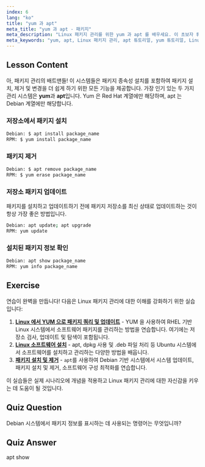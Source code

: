 ```yaml
---
index: 6
lang: "ko"
title: "yum 과 apt"
meta_title: "yum 과 apt - 패키지"
meta_description: "Linux 패키지 관리를 위한 yum 과 apt 를 배우세요. 이 초보자 튜토리얼을 통해 Debian/RPM 시스템에서 소프트웨어를 설치, 제거 및 업데이트하세요. 오늘 시작하세요!"
meta_keywords: "yum, apt, Linux 패키지 관리, apt 튜토리얼, yum 튜토리얼, Linux 명령어, 초보자 가이드, 패키지 설치"
---
```


## Lesson Content

아, 패키지 관리의 배트맨들! 이 시스템들은 패키지 종속성 설치를 포함하여 패키지 설치, 제거 및 변경을 더 쉽게 하기 위한 모든 기능을 제공합니다. 가장 인기 있는 두 가지 관리 시스템은 **yum**과 **apt**입니다. Yum 은 Red Hat 계열에만 해당하며, apt 는 Debian 계열에만 해당합니다.

### 저장소에서 패키지 설치

```bash
Debian: $ apt install package_name
RPM: $ yum install package_name
```

### 패키지 제거

```bash
Debian: $ apt remove package_name
RPM: $ yum erase package_name
```

### 저장소 패키지 업데이트

패키지를 설치하고 업데이트하기 전에 패키지 저장소를 최신 상태로 업데이트하는 것이 항상 가장 좋은 방법입니다.

```bash
Debian: apt update; apt upgrade
RPM: yum update
```

### 설치된 패키지 정보 확인

```bash
Debian: apt show package_name
RPM: yum info package_name
```

## Exercise

연습이 완벽을 만듭니다! 다음은 Linux 패키지 관리에 대한 이해를 강화하기 위한 실습입니다:

1. **[Linux 에서 YUM 으로 패키지 쿼리 및 업데이트](https://labex.io/ko/labs/rhel-query-and-update-packages-with-yum-in-linux-590869)** - YUM 을 사용하여 RHEL 기반 Linux 시스템에서 소프트웨어 패키지를 관리하는 방법을 연습합니다. 여기에는 저장소 검사, 업데이트 및 탐색이 포함됩니다.
2. **[Linux 소프트웨어 설치](https://labex.io/ko/labs/linux-software-installation-on-linux-18005)** - apt, dpkg 사용 및 .deb 파일 처리 등 Ubuntu 시스템에서 소프트웨어를 설치하고 관리하는 다양한 방법을 배웁니다.
3. **[패키지 설치 및 제거](https://labex.io/ko/labs/linux-installing-and-removing-packages-385380)** - `apt`를 사용하여 Debian 기반 시스템에서 시스템 업데이트, 패키지 설치 및 제거, 소프트웨어 구성 최적화를 연습합니다.

이 실습들은 실제 시나리오에 개념을 적용하고 Linux 패키지 관리에 대한 자신감을 키우는 데 도움이 될 것입니다.

## Quiz Question

Debian 시스템에서 패키지 정보를 표시하는 데 사용되는 명령어는 무엇입니까?

## Quiz Answer

apt show
